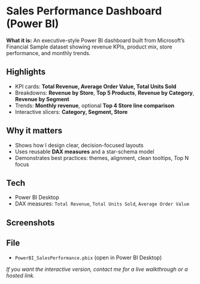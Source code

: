 # Sales Performance Dashboard (Power BI)

**What it is:** An executive-style Power BI dashboard built from Microsoft’s Financial Sample dataset showing revenue KPIs, product mix, store performance, and monthly trends.

## Highlights
- KPI cards: **Total Revenue, Average Order Value, Total Units Sold**
- Breakdowns: **Revenue by Store**, **Top 5 Products**, **Revenue by Category**, **Revenue by Segment**
- Trends: **Monthly revenue**, optional **Top 4 Store line comparison**
- Interactive slicers: **Category, Segment, Store**

## Why it matters
- Shows how I design clear, decision-focused layouts
- Uses reusable **DAX measures** and a star-schema model
- Demonstrates best practices: themes, alignment, clean tooltips, Top N focus

## Tech
- Power BI Desktop
- DAX measures: `Total Revenue`, `Total Units Sold`, `Average Order Value`

## Screenshots


## File
- `PowerBI_SalesPerformance.pbix` (open in Power BI Desktop)

*If you want the interactive version, contact me for a live walkthrough or a hosted link.*
